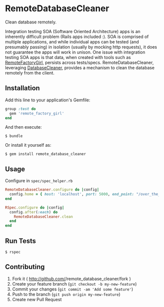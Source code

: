 # RemoteDatabaseCleaner

Clean database remotely. 

Integration testing SOA (Software Oriented Architecture) apps is an inherently 
difficult problem (Rails apps included :). SOA is comprised of multiple applications, 
and while individual apps can be tested (and presumably passing) in isolation (usually 
by mocking http requests), it does not guarantee the apps will work in unison. One
issue with integration testing SOA apps is that data, when created with 
tools such as [RemoteFactoryGirl](https://github.com/tdouce/remote_factory_girl),
persists across tests/specs. RemoteDatabaseCleaner, leveraging [DatabaseCleaner](https://github.com/bmabey/database_cleaner), provides a mechanism to clean the database remotely from the client. 

## Installation

Add this line to your application's Gemfile:


```ruby
group :test do
  gem 'remote_factory_girl'
end
```

And then execute:

    $ bundle

Or install it yourself as:

    $ gem install remote_database_cleaner

## Usage

Configure in `spec/spec_helper.rb`

```ruby
RemoteDatabaseCleaner.configure do |config|
  config.home = { host: 'localhost', port: 5000, end_point: "/over_the_rainbow" }
end

RSpec.configure do |config|
  config.after(:each) do
    RemoteDatabaseCleaner.clean
  end
end
```

## Run Tests 
    $ rspec

## Contributing

1. Fork it ( http://github.com/<my-github-username>/remote_database_cleaner/fork )
2. Create your feature branch (`git checkout -b my-new-feature`)
3. Commit your changes (`git commit -am 'Add some feature'`)
4. Push to the branch (`git push origin my-new-feature`)
5. Create new Pull Request
